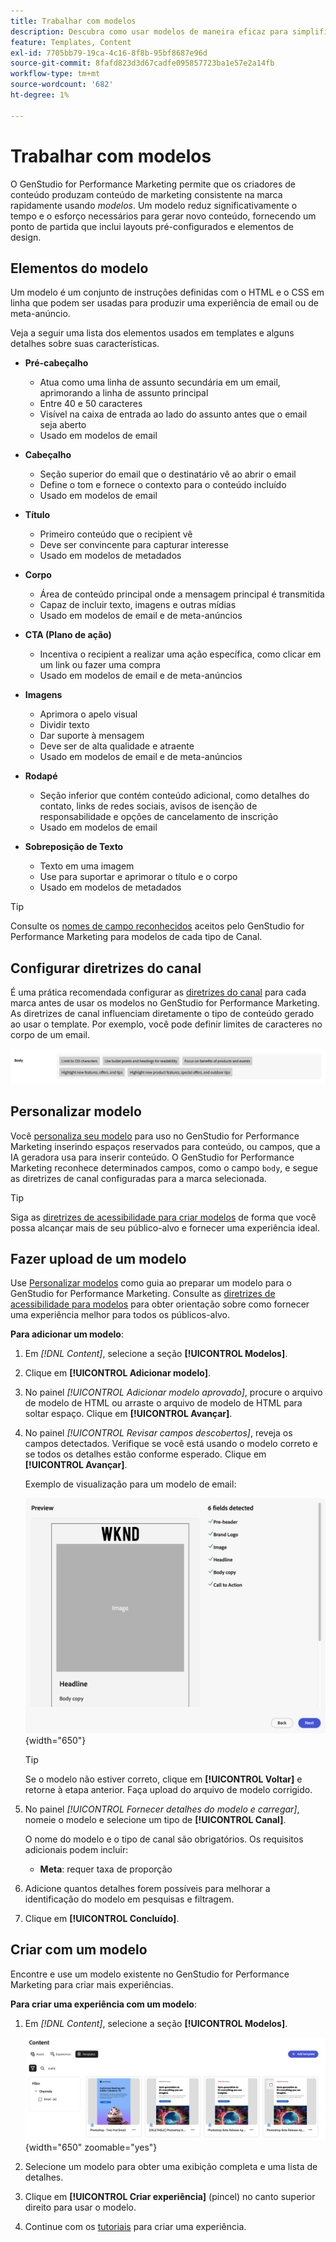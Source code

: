 ```yaml
---
title: Trabalhar com modelos
description: Descubra como usar modelos de maneira eficaz para simplificar seu processo criativo no Adobe GenStudio for Performance Marketing.
feature: Templates, Content
exl-id: 7705bb79-19ca-4c16-8f8b-95bf8687e96d
source-git-commit: 8fafd823d3d67cadfe095857723ba1e57e2a14fb
workflow-type: tm+mt
source-wordcount: '682'
ht-degree: 1%

---
```


# Trabalhar com modelos

O GenStudio for Performance Marketing permite que os criadores de conteúdo produzam conteúdo de marketing consistente na marca rapidamente usando _modelos_. Um modelo reduz significativamente o tempo e o esforço necessários para gerar novo conteúdo, fornecendo um ponto de partida que inclui layouts pré-configurados e elementos de design.

## Elementos do modelo

Um modelo é um conjunto de instruções definidas com o HTML e o CSS em linha que podem ser usadas para produzir uma experiência de email ou de meta-anúncio.

Veja a seguir uma lista dos elementos usados em templates e alguns detalhes sobre suas características.

- **Pré-cabeçalho**

   - Atua como uma linha de assunto secundária em um email, aprimorando a linha de assunto principal
   - Entre 40 e 50 caracteres
   - Visível na caixa de entrada ao lado do assunto antes que o email seja aberto
   - Usado em modelos de email

- **Cabeçalho**

   - Seção superior do email que o destinatário vê ao abrir o email
   - Define o tom e fornece o contexto para o conteúdo incluído
   - Usado em modelos de email

- **Título**

   - Primeiro conteúdo que o recipient vê
   - Deve ser convincente para capturar interesse
   - Usado em modelos de metadados

- **Corpo**

   - Área de conteúdo principal onde a mensagem principal é transmitida
   - Capaz de incluir texto, imagens e outras mídias
   - Usado em modelos de email e de meta-anúncios

- **CTA (Plano de ação)**

   - Incentiva o recipient a realizar uma ação específica, como clicar em um link ou fazer uma compra
   - Usado em modelos de email e de meta-anúncios

- **Imagens**

   - Aprimora o apelo visual
   - Dividir texto
   - Dar suporte à mensagem
   - Deve ser de alta qualidade e atraente
   - Usado em modelos de email e de meta-anúncios

- **Rodapé**

   - Seção inferior que contém conteúdo adicional, como detalhes do contato, links de redes sociais, avisos de isenção de responsabilidade e opções de cancelamento de inscrição
   - Usado em modelos de email

- **Sobreposição de Texto**

   - Texto em uma imagem
   - Use para suportar e aprimorar o título e o corpo
   - Usado em modelos de metadados

>[!TIP]
>
>Consulte os [nomes de campo reconhecidos](customize-template.md#recognized-field-names) aceitos pelo GenStudio for Performance Marketing para modelos de cada tipo de Canal.

## Configurar diretrizes do canal

É uma prática recomendada configurar as [diretrizes do canal](../guidelines/brands.md#channel-guidelines) para cada marca antes de usar os modelos no GenStudio for Performance Marketing. As diretrizes de canal influenciam diretamente o tipo de conteúdo gerado ao usar o template. Por exemplo, você pode definir limites de caracteres no corpo de um email.

![Especificações do corpo](/help/assets/channel-email-body.png)

## Personalizar modelo

Você [personaliza seu modelo](customize-template.md) para uso no GenStudio for Performance Marketing inserindo espaços reservados para conteúdo, ou campos, que a IA geradora usa para inserir conteúdo. O GenStudio for Performance Marketing reconhece determinados campos, como o campo `body`, e segue as diretrizes de canal configuradas para a marca selecionada.

>[!TIP]
>
>Siga as [diretrizes de acessibilidade para criar modelos](accessibility-for-templates.md) de forma que você possa alcançar mais de seu público-alvo e fornecer uma experiência ideal.

## Fazer upload de um modelo

Use [Personalizar modelos](customize-template.md) como guia ao preparar um modelo para o GenStudio for Performance Marketing. Consulte as [diretrizes de acessibilidade para modelos](accessibility-for-templates.md) para obter orientação sobre como fornecer uma experiência melhor para todos os públicos-alvo.

**Para adicionar um modelo**:

1. Em _[!DNL Content]_, selecione a seção **[!UICONTROL Modelos]**.

1. Clique em **[!UICONTROL Adicionar modelo]**.

1. No painel _[!UICONTROL Adicionar modelo aprovado]_, procure o arquivo de modelo de HTML ou arraste o arquivo de modelo de HTML para soltar espaço. Clique em **[!UICONTROL Avançar]**.

1. No painel _[!UICONTROL Revisar campos descobertos]_, reveja os campos detectados. Verifique se você está usando o modelo correto e se todos os detalhes estão conforme esperado. Clique em **[!UICONTROL Avançar]**.

   Exemplo de visualização para um modelo de email:

   ![Campos de visualização detectados](../../assets/template-detected-fields.png){width="650"}

   >[!TIP]
   >
   >Se o modelo não estiver correto, clique em **[!UICONTROL Voltar]** e retorne à etapa anterior. Faça upload do arquivo de modelo corrigido.

1. No painel _[!UICONTROL Fornecer detalhes do modelo e carregar]_, nomeie o modelo e selecione um tipo de **[!UICONTROL Canal]**.

   O nome do modelo e o tipo de canal são obrigatórios. Os requisitos adicionais podem incluir:

   - **Meta**: requer taxa de proporção
   <!-- - **Display ads**: requires Dimensions -->

1. Adicione quantos detalhes forem possíveis para melhorar a identificação do modelo em pesquisas e filtragem.

1. Clique em **[!UICONTROL Concluído]**.

## Criar com um modelo

Encontre e use um modelo existente no GenStudio for Performance Marketing para criar mais experiências.

**Para criar uma experiência com um modelo**:

1. Em _[!DNL Content]_, selecione a seção **[!UICONTROL Modelos]**.

   ![Lista de modelos de conteúdo](../../assets/content-templates.png){width="650" zoomable="yes"}

1. Selecione um modelo para obter uma exibição completa e uma lista de detalhes.

1. Clique em **[!UICONTROL Criar experiência]** (pincel) no canto superior direito para usar o modelo.

1. Continue com os [tutoriais](/help/tutorials/tutorials.md) para criar uma experiência.
